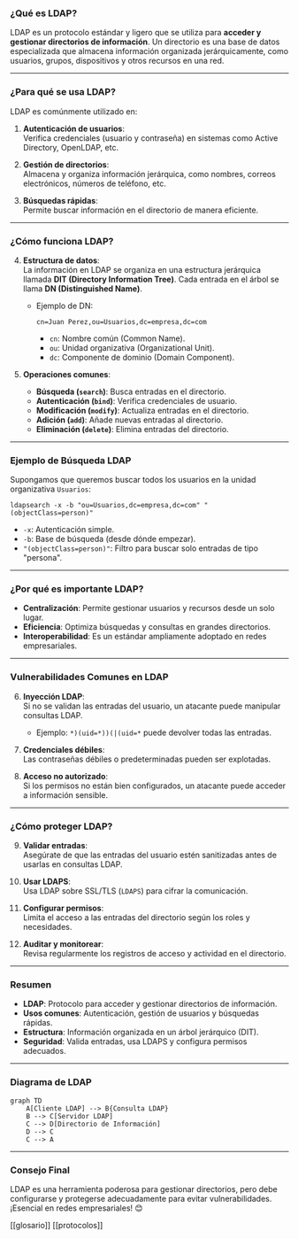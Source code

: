 
### **¿Qué es LDAP?**

LDAP es un protocolo estándar y ligero que se utiliza para **acceder y gestionar directorios de información**. Un directorio es una base de datos especializada que almacena información organizada jerárquicamente, como usuarios, grupos, dispositivos y otros recursos en una red.

---

### **¿Para qué se usa LDAP?**

LDAP es comúnmente utilizado en:

1. **Autenticación de usuarios**:  
   Verifica credenciales (usuario y contraseña) en sistemas como Active Directory, OpenLDAP, etc.

2. **Gestión de directorios**:  
   Almacena y organiza información jerárquica, como nombres, correos electrónicos, números de teléfono, etc.

3. **Búsquedas rápidas**:  
   Permite buscar información en el directorio de manera eficiente.

---

### **¿Cómo funciona LDAP?**

4. **Estructura de datos**:  
   La información en LDAP se organiza en una estructura jerárquica llamada **DIT (Directory Information Tree)**. Cada entrada en el árbol se llama **DN (Distinguished Name)**.

   - Ejemplo de DN:  
     ```
     cn=Juan Perez,ou=Usuarios,dc=empresa,dc=com
     ```
     - `cn`: Nombre común (Common Name).
     - `ou`: Unidad organizativa (Organizational Unit).
     - `dc`: Componente de dominio (Domain Component).

5. **Operaciones comunes**:  
   - **Búsqueda (`search`)**: Busca entradas en el directorio.
   - **Autenticación (`bind`)**: Verifica credenciales de usuario.
   - **Modificación (`modify`)**: Actualiza entradas en el directorio.
   - **Adición (`add`)**: Añade nuevas entradas al directorio.
   - **Eliminación (`delete`)**: Elimina entradas del directorio.

---

### **Ejemplo de Búsqueda LDAP**

Supongamos que queremos buscar todos los usuarios en la unidad organizativa `Usuarios`:

```ldap
ldapsearch -x -b "ou=Usuarios,dc=empresa,dc=com" "(objectClass=person)"
```

- `-x`: Autenticación simple.
- `-b`: Base de búsqueda (desde dónde empezar).
- `"(objectClass=person)"`: Filtro para buscar solo entradas de tipo "persona".

---

### **¿Por qué es importante LDAP?**

- **Centralización**: Permite gestionar usuarios y recursos desde un solo lugar.
- **Eficiencia**: Optimiza búsquedas y consultas en grandes directorios.
- **Interoperabilidad**: Es un estándar ampliamente adoptado en redes empresariales.

---

### **Vulnerabilidades Comunes en LDAP**

6. **Inyección LDAP**:  
   Si no se validan las entradas del usuario, un atacante puede manipular consultas LDAP.  
   - Ejemplo: `*)(uid=*))(|(uid=*` puede devolver todas las entradas.

7. **Credenciales débiles**:  
   Las contraseñas débiles o predeterminadas pueden ser explotadas.

8. **Acceso no autorizado**:  
   Si los permisos no están bien configurados, un atacante puede acceder a información sensible.

---

### **¿Cómo proteger LDAP?**

9. **Validar entradas**:  
   Asegúrate de que las entradas del usuario estén sanitizadas antes de usarlas en consultas LDAP.

10. **Usar LDAPS**:  
   Usa LDAP sobre SSL/TLS (`LDAPS`) para cifrar la comunicación.

11. **Configurar permisos**:  
   Limita el acceso a las entradas del directorio según los roles y necesidades.

12. **Auditar y monitorear**:  
   Revisa regularmente los registros de acceso y actividad en el directorio.

---

### **Resumen**

- **LDAP**: Protocolo para acceder y gestionar directorios de información.
- **Usos comunes**: Autenticación, gestión de usuarios y búsquedas rápidas.
- **Estructura**: Información organizada en un árbol jerárquico (DIT).
- **Seguridad**: Valida entradas, usa LDAPS y configura permisos adecuados.

---

### **Diagrama de LDAP**

```mermaid
graph TD
    A[Cliente LDAP] --> B{Consulta LDAP}
    B --> C[Servidor LDAP]
    C --> D[Directorio de Información]
    D --> C
    C --> A
```

---

### **Consejo Final**

LDAP es una herramienta poderosa para gestionar directorios, pero debe configurarse y protegerse adecuadamente para evitar vulnerabilidades. ¡Esencial en redes empresariales! 😊

[[glosario]] [[protocolos]]